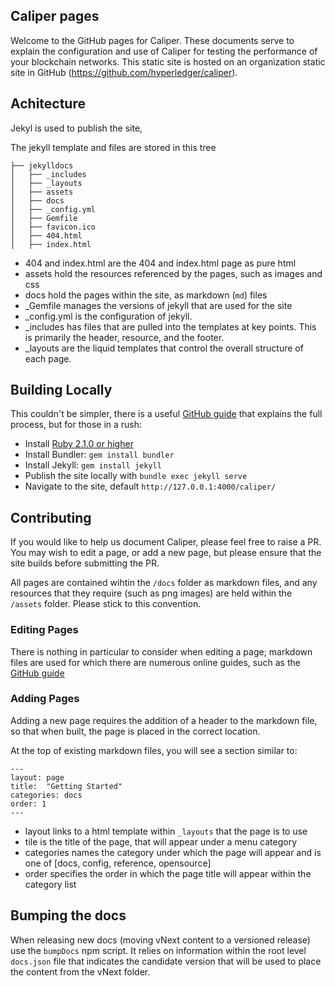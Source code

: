 ## Caliper pages

Welcome to the GitHub pages for Caliper. These documents serve to explain the configuration and use of Caliper for testing the performance of your blockchain networks. This static site is hosted on an organization static site in GitHub (https://github.com/hyperledger/caliper).

## Achitecture
Jekyl is used to publish the site,

The jekyll template and files are stored in this tree

```
├── jekylldocs
│   ├── _includes
│   ├── _layouts
│   ├── assets
│   ├── docs
│   ├── _config.yml
│   ├── Gemfile
│   ├── favicon.ico
│   ├── 404.html
│   ├── index.html
```

* 404 and index.html are the 404 and index.html page as pure html
* assets hold the resources referenced by the pages, such as images and css
* docs hold the pages within the site, as markdown (`md`) files
* \_Gemfile manages the versions of jekyll that are used for the site
* \_config.yml is the configuration of jekyll.
* \_includes has files that are pulled into the templates at key points. This is primarily the header, resource, and the footer.
* \_layouts are the liquid templates that control the overall structure of each page.

## Building Locally
This couldn't be simpler, there is a useful [GitHub guide](https://help.github.com/articles/setting-up-your-github-pages-site-locally-with-jekyll/) that explains the full process, but for those in a rush:

* Install [Ruby 2.1.0 or higher](https://www.ruby-lang.org/en/downloads/)
* Install Bundler: `gem install bundler`
* Install Jekyll: `gem install jekyll`
* Publish the site locally with `bundle exec jekyll serve`
* Navigate to the site, default `http://127.0.0.1:4000/caliper/`

## Contributing

If you would like to help us document Caliper, please feel free to raise a PR. You may wish to edit a page, or add a new page, but please ensure that the site builds before submitting the PR.

All pages are contained wihtin the `/docs` folder as markdown files, and any resources that they require (such as png images) are held within the `/assets` folder. Please stick to this convention.

### Editing Pages

There is nothing in particular to consider when editing a page; markdown files are used for which there are numerous online guides, such as the [GitHub guide](https://guides.github.com/features/mastering-markdown/)

### Adding Pages

Adding a new page requires the addition of a header to the markdown file, so that when built, the page is placed in the correct location.

At the top of existing markdown files, you will see a section similar to:

```
---
layout: page
title:  "Getting Started"
categories: docs
order: 1
---
```

* layout links to a html template within `_layouts` that the page is to use
* tile is the title of the page, that will appear under a menu category
* categories names the category under which the page will appear and is one of [docs, config, reference, opensource]
* order specifies the order in which the page title will appear within the category list

## Bumping the docs
When releasing new docs (moving vNext content to a versioned release) use the `bumpDocs` npm script. It relies on information within the root level `docs.json` file that indicates the candidate version that will be used to place the content from the vNext folder.